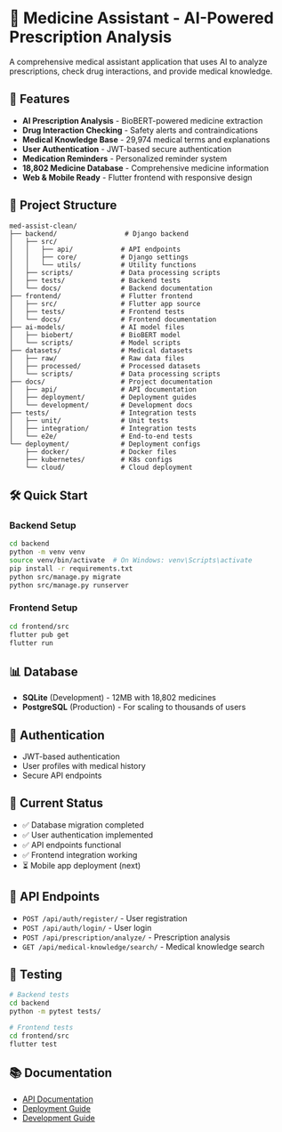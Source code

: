 # 🏥 Medicine Assistant - AI-Powered Prescription Analysis

A comprehensive medical assistant application that uses AI to analyze prescriptions, check drug interactions, and provide medical knowledge.

## 🚀 Features

- **AI Prescription Analysis** - BioBERT-powered medicine extraction
- **Drug Interaction Checking** - Safety alerts and contraindications
- **Medical Knowledge Base** - 29,974 medical terms and explanations
- **User Authentication** - JWT-based secure authentication
- **Medication Reminders** - Personalized reminder system
- **18,802 Medicine Database** - Comprehensive medicine information
- **Web & Mobile Ready** - Flutter frontend with responsive design

## 📁 Project Structure

```
med-assist-clean/
├── backend/                 # Django backend
│   ├── src/
│   │   ├── api/            # API endpoints
│   │   ├── core/           # Django settings
│   │   └── utils/          # Utility functions
│   ├── scripts/            # Data processing scripts
│   ├── tests/              # Backend tests
│   └── docs/               # Backend documentation
├── frontend/               # Flutter frontend
│   ├── src/                # Flutter app source
│   ├── tests/              # Frontend tests
│   └── docs/               # Frontend documentation
├── ai-models/              # AI model files
│   ├── biobert/            # BioBERT model
│   └── scripts/            # Model scripts
├── datasets/               # Medical datasets
│   ├── raw/                # Raw data files
│   ├── processed/          # Processed datasets
│   └── scripts/            # Data processing scripts
├── docs/                   # Project documentation
│   ├── api/                # API documentation
│   ├── deployment/         # Deployment guides
│   └── development/        # Development docs
├── tests/                  # Integration tests
│   ├── unit/               # Unit tests
│   ├── integration/        # Integration tests
│   └── e2e/                # End-to-end tests
└── deployment/             # Deployment configs
    ├── docker/             # Docker files
    ├── kubernetes/         # K8s configs
    └── cloud/              # Cloud deployment
```

## 🛠️ Quick Start

### Backend Setup
```bash
cd backend
python -m venv venv
source venv/bin/activate  # On Windows: venv\Scripts\activate
pip install -r requirements.txt
python src/manage.py migrate
python src/manage.py runserver
```

### Frontend Setup
```bash
cd frontend/src
flutter pub get
flutter run
```

## 📊 Database

- **SQLite** (Development) - 12MB with 18,802 medicines
- **PostgreSQL** (Production) - For scaling to thousands of users

## 🔐 Authentication

- JWT-based authentication
- User profiles with medical history
- Secure API endpoints

## 🎯 Current Status

- ✅ Database migration completed
- ✅ User authentication implemented
- ✅ API endpoints functional
- ✅ Frontend integration working
- ⏳ Mobile app deployment (next)

## 📱 API Endpoints

- `POST /api/auth/register/` - User registration
- `POST /api/auth/login/` - User login
- `POST /api/prescription/analyze/` - Prescription analysis
- `GET /api/medical-knowledge/search/` - Medical knowledge search

## 🧪 Testing

```bash
# Backend tests
cd backend
python -m pytest tests/

# Frontend tests
cd frontend/src
flutter test
```

## 📚 Documentation

- [API Documentation](docs/api/)
- [Deployment Guide](docs/deployment/)
- [Development Guide](docs/development/)

